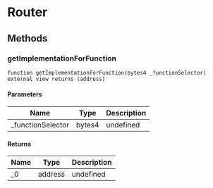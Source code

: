 # Router









## Methods

### getImplementationForFunction

```solidity
function getImplementationForFunction(bytes4 _functionSelector) external view returns (address)
```





#### Parameters

| Name | Type | Description |
|---|---|---|
| _functionSelector | bytes4 | undefined |

#### Returns

| Name | Type | Description |
|---|---|---|
| _0 | address | undefined |




